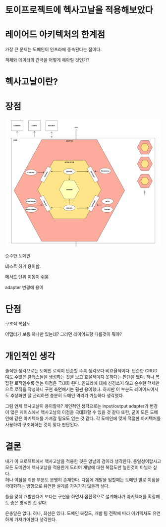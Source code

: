 # 토이프로젝트에 헥사고날을 적용해보았다

# 레이어드 아키텍처의 한계점

가장 큰 문제는 도메인이 인프라에 종속된다는 점이다.

객체와 데이터의 간극을 어떻게 헤아릴 것인가?

# 헥사고날이란?

# 장점

![img.png](img.png)

순수한 도메인

테스트 하기 용이함.

메서드 단위 이동이 쉬움

adapter 변경에 용이

# 단점

구조적 복잡도

어댑터가 보통 하나만 있는데? 그러면 레이어드랑 다를것이 뭐야?

# 개인적인 생각

솔직한 생각으로는 도메인 로직이 단순할 수록 생각보다 비효율적이다.
단순한 CRUD여도 수많은 클래스들을 생성하는 것을 보고 효율적이지 못하다는 판단을 했다.
허나 복잡한 로직일수록 얻는 이점은 극대화 된다. 인프라에 대해 신경쓰지 않고 순수한 객체만으로 로직을 작성하니 구현 측면해서는 훨씬 용이했다.
하지만 이 부분도 레이어드여서도 추상화만 잘 관리하면 충분히 도메인 격리가 가능하다 생각했다.

그럼 언제 헥사고날이 용이할까?
개인적인 생각으로는 input/output adapter가 변경이 많은 케이스에서 헥사고날의 이점을 극대화할 수 있을 것 같다
또한, 굳이 모든 도메인에 같은 아키텍처를 가져갈 필요도 없는 것 같다. 각 도메인에 맞게 적절한 아키텍처를 사용하여 구조화하는 것이 맞다 판단된다.

# 결론
내가 이 프로젝트에서 헥사고날을 적용한 것은 양날의 검이라 생각한다. 통일성이랍시고 모든 도메인에 헥사고날을 적용한게 도리어 개발에 대한 복잡도만 높인것이 아닐까 싶다.  
허나 이점을 취한 부분도 분명히 존재한다. 다음에 개발을 임할때는 도메인 별로 이점을 극대화하는 방향으로 유연한 설계를 가져가지 않을까 싶다.

틀을 맞춰 개발한다기 보다는 구현을 하면서 점진적으로 설계해나가 아키텍처를 확장해도 좋은 방식인 것 같다.

은총알은 없다. 허나, 최선은 있다. 도메인 복잡도, 개발 팀 전략에 따라 아키텍처도 유연하게 가져가야한다 생각한다.
